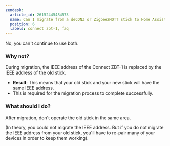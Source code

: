 ```yaml
---
zendesk:
  article_id: 26152445484573
  name: Can I migrate from a deCONZ or Zigbee2MQTT stick to Home Assistant Connect ZBT-1 and keep using the old stick?
  position: 6
  labels: connect zbt-1, faq
---
```


No, you can't continue to use both.

### Why not?

During migration, the IEEE address of the Connect&nbsp;ZBT-1 is replaced by the IEEE address of the old stick.

- **Result**: This means that your old stick and your new stick will have the same IEEE address.
- This is required for the migration process to complete successfully.

### What should I do?

After migration, don't operate the old stick in the same area.

(In theory, you could not migrate the IEEE address. But if you do not migrate the IEEE address from your old stick, you'll have to re-pair many of your devices in order to keep them working).
